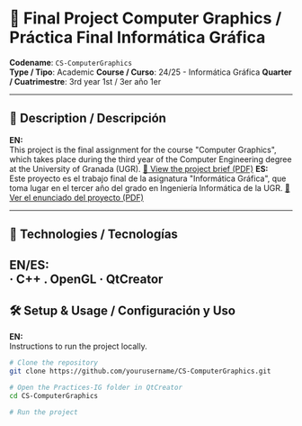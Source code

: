 # 📌 Final Project Computer Graphics / Práctica Final Informática Gráfica

**Codename**: `CS-ComputerGraphics`  
**Type / Tipo**: Academic
**Course / Curso**: 24/25 - Informática Gráfica
**Quarter / Cuatrimestre**: 3rd year 1st / 3er año 1er 

---

## 📖 Description / Descripción

**EN:**  
This project is the final assignment for the course "Computer Graphics", which takes place during the third year of the Computer Engineering degree at the University of Granada (UGR). [📄 View the project brief (PDF)](./practicas_ig_en.pdf)
**ES:**  
Este proyecto es el trabajo final de la asignatura "Informática Gráfica", que toma lugar en el tercer año del grado en Ingeniería Informática de la UGR. [📄 Ver el enunciado del proyecto (PDF)](./practicas_ig_en.pdf)

---

## 🚀 Technologies / Tecnologías

**EN/ES:**  
  · C++
  . OpenGL 
  · QtCreator
---

## 🛠️ Setup & Usage / Configuración y Uso

**EN:**  
Instructions to run the project locally.

```bash
# Clone the repository
git clone https://github.com/yourusername/CS-ComputerGraphics.git

# Open the Practices-IG folder in QtCreator
cd CS-ComputerGraphics

# Run the project
